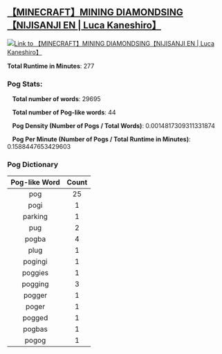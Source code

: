 ## [【MINECRAFT】MINING DIAMONDSING【NIJISANJI EN | Luca Kaneshiro】](https://www.youtube.com/watch?v=uVwc6dmY8as&t=2354s)
[![Link to 【MINECRAFT】MINING DIAMONDSING【NIJISANJI EN | Luca Kaneshiro】](https://img.youtube.com/vi/2354s/0.jpg)](https://www.youtube.com/watch?v=uVwc6dmY8as&t=2354s)

**Total Runtime in Minutes**: 277

### **Pog Stats:**

&nbsp;&nbsp;&nbsp;**Total number of words**: 29695

&nbsp;&nbsp;&nbsp;**Total number of Pog-like words**: 44

&nbsp;&nbsp;&nbsp;**Pog Density (Number of Pogs / Total Words)**: 0.0014817309311331874

&nbsp;&nbsp;&nbsp;**Pog Per Minute (Number of Pogs / Total Runtime in Minutes)**: 0.1588447653429603

### **Pog Dictionary**
**Pog-like Word** | **Count**|
:---: | :---:
pog | 25
pogi | 1
parking | 1
pug | 2
pogba | 4
plug | 1
pogingi | 1
poggies | 1
pogging | 3
pogger | 1
poger | 1
pogged | 1
pogbas | 1
pogog | 1


